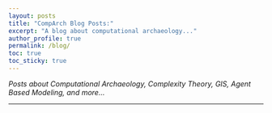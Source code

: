 ```yaml
---
layout: posts
title: "CompArch Blog Posts:"
excerpt: "A blog about computational archaeology..."
author_profile: true
permalink: /blog/
toc: true
toc_sticky: true
---
```


*Posts about Computational Archaeology, Complexity Theory, GIS, Agent Based Modeling, and more...*

---

